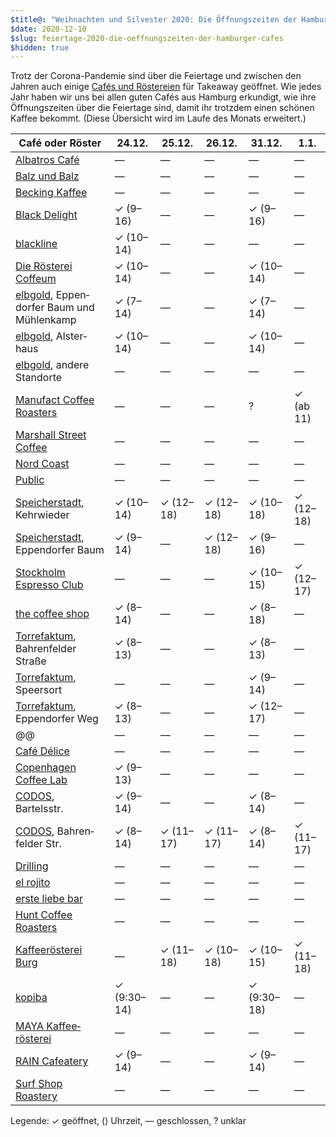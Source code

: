 ```yaml
---
$title@: "Weihnachten und Silvester 2020: Die Öffnungszeiten der Hamburger Cafés"
$date: 2020-12-10
$slug: feiertage-2020-die-oeffnungszeiten-der-hamburger-cafes
$hidden: true
---
```


Trotz der Corona-Pandemie sind über die Feiertage und zwischen den Jahren auch einige [Cafés und Röstereien]([url('/content/pages/cafes.md')]) für Takeaway geöffnet. Wie jedes Jahr haben wir uns bei allen guten Cafés aus Hamburg erkundigt, wie ihre Öffnungszeiten über die Feiertage sind, damit ihr trotzdem einen schönen Kaffee bekommt. (Diese Übersicht wird im Laufe des Monats erweitert.)

| Café oder Röster | 24.12. | 25.12. | 26.12. | 31.12. | 1.1. |
|---|---|---|---|---|---|
| [Albatros Café]([url('/content/cafes/albatros-cafe.md')]) | — | — | — | — | — |
| [Balz und Balz]([url('/content/cafes/balz-und-balz.md')]) | — | — | — | — | — |
| [Becking Kaffee]([url('/content/cafes/becking-kaffee.md')]) | — | — | — | — | — |
| [Black Delight]([url('/content/cafes/black-delight.md')]) | ✓ (9–16) | — | — | ✓ (9–16) | — |
| [blackline]([url('/content/cafes/blackline.md')]) | ✓ (10–14) | — | — | — | — |
| [Die Rösterei Coffeum]([url('/content/cafes/die-roesterei.md')]) | ✓ (10–14) | — | — | ✓ (10–14) | — |
| [elbgold]([url('/content/cafes/elbgold.md')]), Eppen&shy;dorfer Baum und Mühlenkamp | ✓ (7–14) | — | — | ✓ (7–14) | — |
| [elbgold]([url('/content/cafes/elbgold.md')]), Alster&shy;haus | ✓ (10–14) | — | — | ✓ (10–14) | — |
| [elbgold]([url('/content/cafes/elbgold.md')]), andere Stand&shy;orte | — | — | — | — | — |
| [Manufact Coffee Roasters]([url('/content/cafes/manufact.md')]) | — | — | — | ? | ✓ (ab 11) |
| [Marshall Street Coffee]([url('/content/cafes/marshall-street.md')]) | — | — | — | — | — |
| [Nord Coast]([url('/content/cafes/nord-coast.md')]) | — | — | — | — | — |
| [Public]([url('/content/cafes/public.md')]) | — | — | — | — | — |
| [Speicher&shy;stadt]([url('/content/cafes/speicherstadt-kaffeeroesterei.md')]), Kehr&shy;wieder | ✓ (10–14) | ✓ (12–18) | ✓ (12–18) | ✓ (10–18) | ✓ (12–18) |
| [Speicher&shy;stadt]([url('/content/cafes/speicherstadt-kaffeeroesterei.md')]), Eppen&shy;dorfer Baum | ✓ (9–14) | — | ✓ (12–18) | ✓ (9–16) | — |
| [Stockholm Espresso Club]([url('/content/cafes/stockholm-espresso-club.md')]) | — | — | — | ✓ (10–15) | ✓ (12–17) |
| [the coffee shop]([url('/content/cafes/the-coffee-shop.md')]) | ✓ (8–14) | — | — | ✓ (8–18) | — |
| [Torrefaktum]([url('/content/cafes/torrefaktum.md')]), Bahren&shy;felder Straße | ✓ (8–13) | — | — | ✓ (8–13) | — |
| [Torrefaktum]([url('/content/cafes/torrefaktum.md')]), Speersort | — | — | — | ✓ (9–14) | — |
| [Torrefaktum]([url('/content/cafes/torrefaktum.md')]), Eppen&shy;dorfer Weg | ✓ (8–13) | — | — | ✓ (12–17) | — |
| @@ | — | — | — | — | — |
| [Café Délice]([url('/content/cafes/cafe-delice.md')]) | — | — | — | — | — |
| [Copen&shy;hagen Coffee Lab]([url('/content/cafes/copenhagen-coffee-lab.md')]) | ✓ (9–13) | — | — | — | — |
| [CODOS]([url('/content/cafes/codos.md')]), Bartelsstr. | ✓ (9–14) | — | — | ✓ (8–14) | — |
| [CODOS]([url('/content/cafes/codos.md')]), Bahren&shy;felder Str. | ✓ (8–14) | ✓ (11–17) | ✓ (11–17) | ✓ (8–14) | ✓ (11–17) |
| [Drilling]([url('/content/cafes/drilling.md')]) | — | — | — | — | — |
| [el rojito]([url('/content/cafes/el-rojito.md')]) | — | — | — | — | — |
| [erste liebe bar]([url('/content/cafes/erste-liebe-bar.md')]) | — | — | — | — | — |
| [Hunt Coffee Roasters]([url('/content/cafes/hunt.md')]) | — | — | — | — | — |
| [Kaffeerösterei Burg]([url('/content/cafes/kaffeeroesterei-burg.md')]) | — | ✓ (11–18) | ✓ (10–18) | ✓ (10–15) | ✓ (11–18) |
| [kopiba]([url('/content/cafes/kaffeeroesterei-deathpresso.md')]) | ✓ (9:30–14) | — | — | ✓ (9:30–18) | — |
| [MAYA Kaffee&shy;rösterei]([url('/content/cafes/maya-kaffeeroesterei.md')]) | — | — | — | — | — |
| [RAIN Cafeatery]([url('/content/cafes/rain-cafeatery.md')]) | ✓ (9–14) | — | — | ✓ (9–14) | — |
| [Surf Shop Roastery]([url('/content/cafes/surf-shop-roastery.md')]) | — | — | — | — | — |

Legende: ✓ geöffnet, () Uhrzeit, — geschlossen, ? unklar